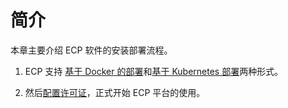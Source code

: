 # 简介

本章主要介绍 ECP 软件的安装部署流程。

1.  ECP 支持 [基于 Docker 的部署](install_ecp_on_linux)和[基于 Kubernetes 部署](install_ecp_on_kubernetes)两种形式。

2. 然后[配置许可证](license_setting)，正式开始 ECP 平台的使用。



